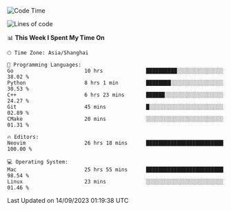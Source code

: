 <!--START_SECTION:waka-->
![Code Time](http://img.shields.io/badge/Code%20Time-1%2C581%20hrs%2035%20mins-blue)

![Lines of code](https://img.shields.io/badge/From%20Hello%20World%20I%27ve%20Written-286.3%20thousand%20lines%20of%20code-blue)

📊 **This Week I Spent My Time On** 

```text
🕑︎ Time Zone: Asia/Shanghai

💬 Programming Languages: 
Go                       10 hrs              ██████████░░░░░░░░░░░░░░░   38.02 % 
Python                   8 hrs 1 min         ████████░░░░░░░░░░░░░░░░░   30.53 % 
C++                      6 hrs 23 mins       ██████░░░░░░░░░░░░░░░░░░░   24.27 % 
Git                      45 mins             █░░░░░░░░░░░░░░░░░░░░░░░░   02.89 % 
CMake                    20 mins             ░░░░░░░░░░░░░░░░░░░░░░░░░   01.31 % 

🔥 Editors: 
Neovim                   26 hrs 18 mins      █████████████████████████   100.00 % 

💻 Operating System: 
Mac                      25 hrs 55 mins      █████████████████████████   98.54 % 
Linux                    23 mins             ░░░░░░░░░░░░░░░░░░░░░░░░░   01.46 % 
```


 Last Updated on 14/09/2023 01:19:38 UTC
<!--END_SECTION:waka-->
